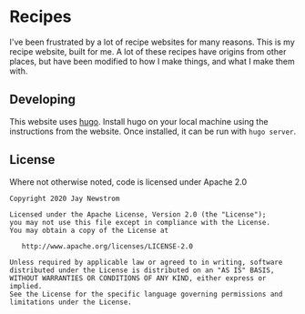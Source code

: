 # Recipes
I've been frustrated by a lot of recipe websites for many reasons. 
This is my recipe website, built for me. 
A lot of these recipes have origins from other places, but have been modified to how I make things, and what I make them with.

## Developing
This website uses [hugo](https://gohugo.io/).
Install hugo on your local machine using the instructions from the website.
Once installed, it can be run with `hugo server`.

## License
Where not otherwise noted, code is licensed under Apache 2.0

    Copyright 2020 Jay Newstrom

    Licensed under the Apache License, Version 2.0 (the "License");
    you may not use this file except in compliance with the License.
    You may obtain a copy of the License at

       http://www.apache.org/licenses/LICENSE-2.0

    Unless required by applicable law or agreed to in writing, software
    distributed under the License is distributed on an "AS IS" BASIS,
    WITHOUT WARRANTIES OR CONDITIONS OF ANY KIND, either express or implied.
    See the License for the specific language governing permissions and
    limitations under the License.
